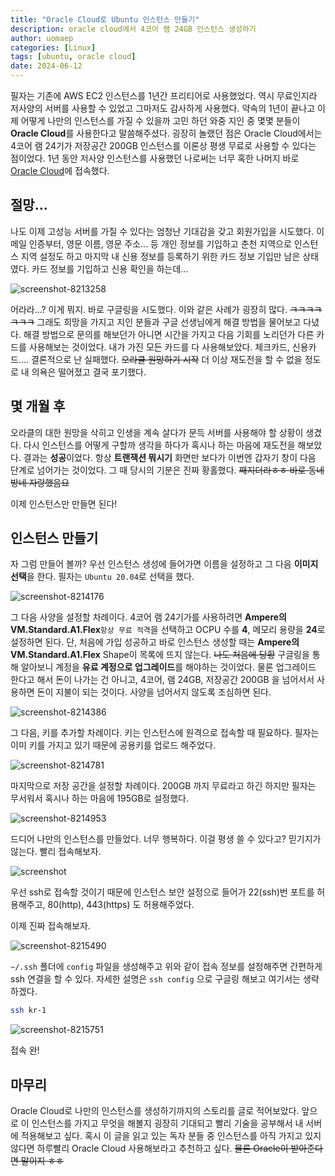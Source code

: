 ```yaml
---
title: "Oracle Cloud로 Ubuntu 인스턴스 만들기"
description: oracle cloud에서 4코어 램 24GB 인스턴스 생성하기
author: uomaep
categories: [Linux]
tags: [ubuntu, oracle cloud]
date: 2024-06-12
---
```


필자는 기존에 AWS EC2 인스턴스를 1년간 프리티어로 사용했었다. 역시 무료인지라 저사양의 서버를 사용할 수 있었고 그마저도 감사하게 사용했다. 약속의 1년이 끝나고 이제 어떻게 나만의 인스턴스를 가질 수 있을까 고민 하던 와중 지인 중 몇몇 분들이 **Oracle Cloud**를 사용한다고 말씀해주셨다. 굉장히 놀랬던 점은 Oracle Cloud에서는 4코어 램 24기가 저장공간 200GB 인스턴스를 이론상 평생 무료로 사용할 수 있다는 점이었다. 1년 동안 저사양 인스턴스를 사용했던 나로써는 너무 혹한 나머지 바로 [Oracle Cloud](https://www.oracle.com/kr/cloud/)에 접속했다.  

  

## 절망...

나도 이제 고성능 서버를 가질 수 있다는 엄청난 기대감을 갖고 회원가입을 시도했다. 이메일 인증부터, 영문 이름, 영문 주소... 등 개인 정보를 기입하고 춘천 지역으로 인스턴스 지역 설정도 하고 마지막 내 신용 정보를 등록하기 위한 카드 정보 기입만 남은 상태였다. 카드 정보를 기입하고 신용 확인을 하는데...  

![screenshot-8213258](https://github.com/user-attachments/assets/de8329b1-5d53-472f-9a5d-babc336b00e7)

어라라...? 이게 뭐지. 바로 구글링을 시도했다. 이와 같은 사례가 굉장히 많다. ~~ㅋㅋㅋㅋㅋㅋㅋ~~ 그래도 희망을 가지고 지인 분들과 구글 선생님에게 해결 방법을 물어보고 다녔다. 해결 방법으로 문의를 해보던가 아니면 시간을 가지고 다음 기회를 노리던가 다른 카드를 사용해보는 것이었다. 내가 가진 모든 카드를 다 사용해보았다. 체크카드, 신용카드.... 결론적으로 난 실패했다. ~~오라클 원망하기 시작~~ 더 이상 재도전을 할 수 없을 정도로 내 의욕은 떨어졌고 결국 포기했다.

  

## 몇 개월 후

오라클의 대한 원망을 삭히고 인생을 계속 살다가 문득 서버를 사용해야 할 상황이 생겼다. 다시 인스턴스를 어떻게 구할까 생각을 하다가 혹시나 하는 마음에 재도전을 해보았다. 결과는 **성공**이었다. 항상 **트랜잭션 뭐시기** 화면만 보다가 이번엔 갑자기 창이 다음 단계로 넘어가는 것이었다. 그 때 당시의 기분은 진짜 황홀했다. ~~째지더라ㅎㅎ 바로 동네방네 자랑했음요~~  

이제 인스턴스만 만들면 된다!  

  

## 인스턴스 만들기

자 그럼 만들어 볼까? 우선 인스턴스 생성에 들어가면 이름을 설정하고 그 다음 **이미지 선택**을 한다. 필자는 `Ubuntu 20.04`로 선택을 했다.

![screenshot-8214176](https://github.com/user-attachments/assets/0c2e775f-7a9b-4c26-9295-0ba3cd4e117c)

  

그 다음 사양을 설정할 차례이다. 4코어 램 24기가를 사용하려면 **Ampere의 VM.Standard.A1.Flex**`항상 무료 적격`을 선택하고 OCPU 수를 **4**, 메모리 용량을 **24**로 설정하면 된다. 단, 처음에 가입 성공하고 바로 인스턴스 생성할 때는 **Ampere의 VM.Standard.A1.Flex** Shape이 목록에 뜨지 않는다. ~~나도 처음에 당황~~ 구글링을 통해 알아보니 계정을 **유료 계정으로 업그레이드**를 해야하는 것이었다. 물론 업그레이드 한다고 해서 돈이 나가는 건 아니고, 4코어, 램 24GB, 저장공간 200GB 을 넘어서서 사용하면 돈이 지불이 되는 것이다. 사양을 넘어서지 않도록 조심하면 된다.

![screenshot-8214386](https://github.com/user-attachments/assets/980d2f59-c8af-4148-b6d0-b710980cedbd)

  

그 다음, 키를 추가할 차례이다. 키는 인스턴스에 원격으로 접속할 때 필요하다. 필자는 이미 키를 가지고 있기 때문에 공용키를 업로드 해주었다.

![screenshot-8214781](https://github.com/user-attachments/assets/830f700d-313e-4c53-ab76-ceb98b8f34e1)

  

마지막으로 저장 공간을 설정할 차례이다. 200GB 까지 무료라고 하긴 하지만 필자는 무서워서 혹시나 하는 마음에 195GB로 설정했다.

![screenshot-8214953](https://github.com/user-attachments/assets/de68f431-00d3-4c6d-b6f9-0eee574bec78)

  

드디어 나만의 인스턴스를 만들었다. 너무 행복하다. 이걸 평생 쓸 수 있다고? 믿기지가 않는다. 빨리 접속해보자.

![screenshot](https://github.com/user-attachments/assets/2fc13ec3-87f3-47bd-8cfd-52cf6dc08ebc)



우선 ssh로 접속할 것이기 때문에 인스턴스 보안 설정으로 들어가 22(ssh)번 포트를 허용해주고, 80(http), 443(https) 도 허용해주었다. 

이제 진짜 접속해보자.

  

![screenshot-8215490](https://github.com/user-attachments/assets/f25b69ee-e8b7-4c5c-ac61-9dbb0e657dc4)

`~/.ssh` 폴더에 `config` 파일을 생성해주고 위와 같이 접속 정보를 설정해주면 간편하게 ssh 연결을 할 수 있다. 자세한 설명은 `ssh config` 으로 구글링 해보고 여기서는 생략하겠다.  



```bash
ssh kr-1
```

![screenshot-8215751](https://github.com/user-attachments/assets/f9a1ffcb-fa28-40eb-8fc9-5ff63553e594)

접속 완!  

  

## 마무리

Oracle Cloud로 나만의 인스턴스를 생성하기까지의 스토리를 글로 적어보았다. 앞으로 이 인스턴스를 가지고 무엇을 해볼지 굉장히 기대되고 빨리 기술을 공부해서 내 서버에 적용해보고 싶다. 혹시 이 글을 읽고 있는 독자 분들 중 인스턴스를 아직 가지고 있지 않다면 하루빨리 Oracle Cloud 사용해보라고 추천하고 싶다. ~~물론 Oracle이 받아준다면 말이지 ㅎㅎ~~ 